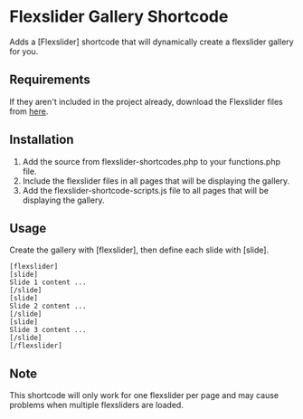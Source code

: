 Flexslider Gallery Shortcode
===

Adds a [Flexslider] shortcode that will dynamically create a flexslider gallery for you.

## Requirements
If they aren't included in the project already, download the Flexslider files from [here](https://github.com/woothemes/flexslider).

## Installation
1. Add the source from flexslider-shortcodes.php to your functions.php file.
1. Include the flexslider files in all pages that will be displaying the gallery.
2. Add the flexslider-shortcode-scripts.js file to all pages that will be displaying the gallery.

## Usage
Create the gallery with [flexslider], then define each slide with [slide].

	[flexslider]
	[slide]
	Slide 1 content ...
	[/slide]
	[slide]
	Slide 2 content ...
	[/slide]
	[slide]
	Slide 3 content ...
	[/slide]
	[/flexslider]

## Note
This shortcode will only work for one flexslider per page and may cause problems when multiple flexsliders are loaded.